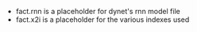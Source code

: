 * fact.rnn is a placeholder for dynet's rnn model file
* fact.x2i is a placeholder for the various indexes used

